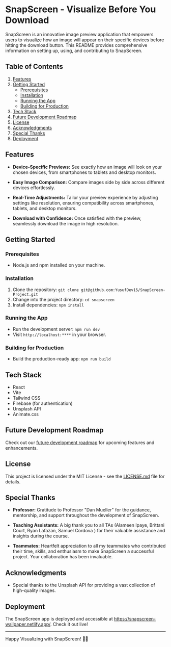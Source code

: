 # SnapScreen - Visualize Before You Download

SnapScreen is an innovative image preview application that empowers users to visualize how an image will appear on their specific devices before hitting the download button. This README provides comprehensive information on setting up, using, and contributing to SnapScreen.

## Table of Contents

1. [Features](#features)
2. [Getting Started](#getting-started)
   - [Prerequisites](#prerequisites)
   - [Installation](#installation)
   - [Running the App](#running-the-app)
   - [Building for Production](#building-for-production)
3. [Tech Stack](#tech-stack)
4. [Future Development Roadmap](#future-development-roadmap)
5. [License](#license)
6. [Acknowledgments](#acknowledgments)
7. [Special Thanks](#special-thanks)
8. [Deployment](#deployment)

## Features

- **Device-Specific Previews:** See exactly how an image will look on your chosen devices, from smartphones to tablets and desktop monitors.
  
- **Easy Image Comparison:** Compare images side by side across different devices effortlessly.
  
- **Real-Time Adjustments:** Tailor your preview experience by adjusting settings like resolution, ensuring compatibility across smartphones, tablets, and desktop monitors.
  
- **Download with Confidence:** Once satisfied with the preview, seamlessly download the image in high resolution.

## Getting Started

### Prerequisites

- Node.js and npm installed on your machine.

### Installation

1. Clone the repository: `git clone git@github.com:YusufDev15/SnapScreen-Project.git`
2. Change into the project directory: `cd snapscreen`
3. Install dependencies: `npm install`

### Running the App

- Run the development server: `npm run dev`
- Visit `http://localhost:****` in your browser.

### Building for Production

- Build the production-ready app: `npm run build`

## Tech Stack

- React
- Vite
- Tailwind CSS
- Firebase (for authentication)
- Unsplash API
- Animate.css

## Future Development Roadmap

Check out our [future development roadmap](FUTURE_DEVELOPMENT.md) for upcoming features and enhancements.

## License

This project is licensed under the MIT License - see the [LICENSE.md](LICENSE.md) file for details.

## Special Thanks

- **Professor:** Gratitude to Professor "Dan Mueller" for the guidance, mentorship, and support throughout the development of SnapScreen.

- **Teaching Assistants:** A big thank you to all TAs (Alameen Ipaye, Brittani Court, Ryan Lafazan, Samuel Cordova ) for their valuable assistance and insights during the course.

- **Teammates:** Heartfelt appreciation to all my teammates who contributed their time, skills, and enthusiasm to make SnapScreen a successful project. Your collaboration has been invaluable.
  
## Acknowledgments

- Special thanks to the Unsplash API for providing a vast collection of high-quality images.

## Deployment

The SnapScreen app is deployed and accessible at https://snapscreen-wallpaper.netlify.app/. Check it out live!

---

Happy Visualizing with SnapScreen! 🚀✨
